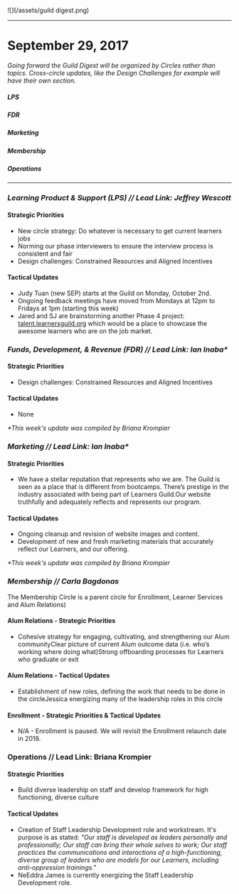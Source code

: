 ![](/assets/guild digest.png)

---

# September 29, 2017

_Going forward the Guild Digest will be organized by Circles rather than topics. Cross-circle updates, like the Design Challenges for example will have their own section._

##### LPS

##### FDR

##### Marketing

##### Membership

##### Operations

---

### _Learning Product & Support \(LPS\) // **Lead Link: Jeffrey Wescott**_

#### Strategic Priorities

* New circle strategy: Do whatever is necessary to get current learners jobs
* Norming our phase interviewers to ensure the interview process is consistent and fair
* Design challenges: Constrained Resources and Aligned Incentives

#### Tactical Updates

* Judy Tuan \(new SEP\) starts at the Guild on Monday, October 2nd.
* Ongoing feedback meetings have moved from Mondays at 12pm to Fridays at 1pm \(starting this week\)
* Jared and SJ are brainstorming another Phase 4 project: [talent.learnersguild.org](http://talent.learnersguild.org) which would be a place to showcase the awesome learners who are on the job market.

### 

### _Funds, Development, & Revenue \(FDR\) // **Lead Link: Ian Inaba\***_

#### Strategic Priorities

* Design challenges: Constrained Resources and Aligned Incentives

#### Tactical Updates

* None

_\*This week's update was compiled by Briana Krompier_

### 

### _Marketing // L**ead Link: Ian Inaba\***_

#### Strategic Priorities

* We have a stellar reputation that represents who we are. The Guild is seen as a place that is different from bootcamps. There’s prestige in the industry associated with being part of Learners Guild.Our website truthfully and adequately reflects and represents our program.

#### Tactical Updates

* Ongoing cleanup and revision of website images and content.
* Development of new and fresh marketing materials that accurately reflect our Learners, and our offering.

_\*This week's update was compiled by Briana Krompier_

### 

### _Membership // Carla Bagdonas_

The Membership Circle is a parent circle for Enrollment, Learner Services and Alum Relations\)

#### Alum Relations - Strategic Priorities

* Cohesive strategy for engaging, cultivating, and strengthening our Alum communityClear picture of current Alum outcome data \(i.e. who’s working where doing what\)Strong offboarding processes for Learners who graduate or exit

#### Alum Relations - Tactical Updates

* Establishment of new roles, defining the work that needs to be done in the circleJessica energizing many of the leadership roles in this circle

#### Enrollment - Strategic Priorities & Tactical Updates

* N/A - Enrollment is paused. We will revisit the Enrollment relaunch date in 2018.

### 

### Operations // **Lead Link: Briana Krompier**

#### Strategic Priorities

* Build diverse leadership on staff and develop framework for high functioning, diverse culture

#### Tactical Updates

* Creation of Staff Leadership Development role and workstream. It's purpose is as stated: _"Our staff is developed as leaders personally and professionally; Our staff can bring their whole selves to work; Our staff practices the communications and interactions of a high-functioning, diverse group of leaders who are models for our Learners, including anti-oppression trainings."_
* NeEddra James is currently energizing the Staff Leadership Development role. 



